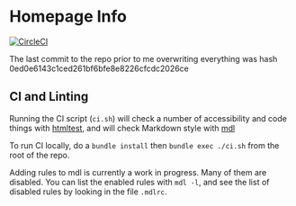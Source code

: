 # Homepage Info

[![CircleCI](https://circleci.com/gh/craigmbooth/craigmbooth.github.io/tree/master.svg?style=svg)](https://circleci.com/gh/craigmbooth/craigmbooth.github.io/tree/master)

The last commit to the repo prior to me overwriting everything was hash 0ed0e6143c1ced261bf6bfe8e8226cfcdc2026ce

## CI and Linting

Running the CI script (`ci.sh`) will check a number of accessibility and code
things with [htmltest](https://github.com/wjdp/htmltest), and will check Markdown
style with [mdl](https://github.com/markdownlint/markdownlint)

To run CI locally, do a `bundle install` then `bundle exec ./ci.sh` from the root
of the repo.

Adding rules to mdl is currently a work in progress.  Many of them are disabled.
You can list the enabled rules with `mdl -l`, and see the list of disabled
rules by looking in the file `.mdlrc`.